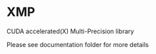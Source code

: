 # XMP
CUDA accelerated(X) Multi-Precision library

Please see documentation folder for more details

